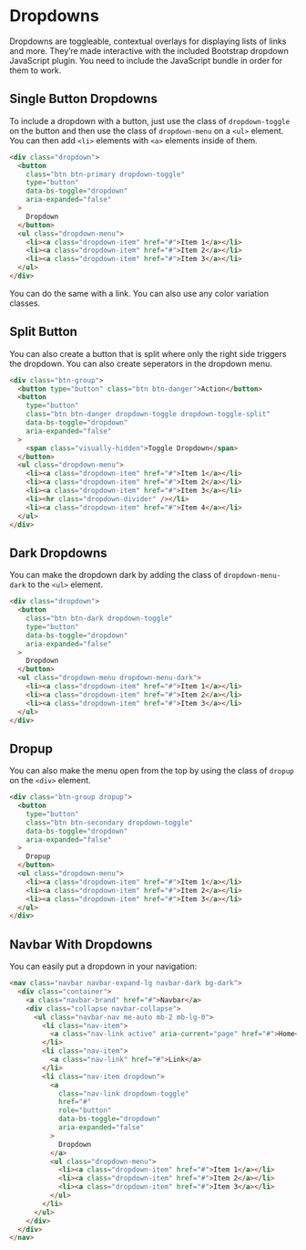 # Dropdowns

Dropdowns are toggleable, contextual overlays for displaying lists of links and more. They’re made interactive with the included Bootstrap dropdown JavaScript plugin. You need to include the JavaScript bundle in order for them to work.

## Single Button Dropdowns

To include a dropdown with a button, just use the class of `dropdown-toggle` on the button and then use the class of `dropdown-menu` on a `<ul>` element. You can then add `<li>` elements with `<a>` elements inside of them.

```html
<div class="dropdown">
  <button
    class="btn btn-primary dropdown-toggle"
    type="button"
    data-bs-toggle="dropdown"
    aria-expanded="false"
  >
    Dropdown
  </button>
  <ul class="dropdown-menu">
    <li><a class="dropdown-item" href="#">Item 1</a></li>
    <li><a class="dropdown-item" href="#">Item 2</a></li>
    <li><a class="dropdown-item" href="#">Item 3</a></li>
  </ul>
</div>
```

You can do the same with a link. You can also use any color variation classes.

## Split Button

You can also create a button that is split where only the right side triggers the dropdown. You can also create seperators in the dropdown menu.

```html
<div class="btn-group">
  <button type="button" class="btn btn-danger">Action</button>
  <button
    type="button"
    class="btn btn-danger dropdown-toggle dropdown-toggle-split"
    data-bs-toggle="dropdown"
    aria-expanded="false"
  >
    <span class="visually-hidden">Toggle Dropdown</span>
  </button>
  <ul class="dropdown-menu">
    <li><a class="dropdown-item" href="#">Item 1</a></li>
    <li><a class="dropdown-item" href="#">Item 2</a></li>
    <li><a class="dropdown-item" href="#">Item 3</a></li>
    <li><hr class="dropdown-divider" /></li>
    <li><a class="dropdown-item" href="#">Item 4</a></li>
  </ul>
</div>
```

## Dark Dropdowns

You can make the dropdown dark by adding the class of `dropdown-menu-dark` to the `<ul>` element.

```html
<div class="dropdown">
  <button
    class="btn btn-dark dropdown-toggle"
    type="button"
    data-bs-toggle="dropdown"
    aria-expanded="false"
  >
    Dropdown
  </button>
  <ul class="dropdown-menu dropdown-menu-dark">
    <li><a class="dropdown-item" href="#">Item 1</a></li>
    <li><a class="dropdown-item" href="#">Item 2</a></li>
    <li><a class="dropdown-item" href="#">Item 3</a></li>
  </ul>
</div>
```

## Dropup

You can also make the menu open from the top by using the class of `dropup` on the `<div>` element.

```html
<div class="btn-group dropup">
  <button
    type="button"
    class="btn btn-secondary dropdown-toggle"
    data-bs-toggle="dropdown"
    aria-expanded="false"
  >
    Dropup
  </button>
  <ul class="dropdown-menu">
    <li><a class="dropdown-item" href="#">Item 1</a></li>
    <li><a class="dropdown-item" href="#">Item 2</a></li>
    <li><a class="dropdown-item" href="#">Item 3</a></li>
  </ul>
</div>
```

## Navbar With Dropdowns

You can easily put a dropdown in your navigation:

```html
<nav class="navbar navbar-expand-lg navbar-dark bg-dark">
  <div class="container">
    <a class="navbar-brand" href="#">Navbar</a>
    <div class="collapse navbar-collapse">
      <ul class="navbar-nav me-auto mb-2 mb-lg-0">
        <li class="nav-item">
          <a class="nav-link active" aria-current="page" href="#">Home</a>
        </li>
        <li class="nav-item">
          <a class="nav-link" href="#">Link</a>
        </li>
        <li class="nav-item dropdown">
          <a
            class="nav-link dropdown-toggle"
            href="#"
            role="button"
            data-bs-toggle="dropdown"
            aria-expanded="false"
          >
            Dropdown
          </a>
          <ul class="dropdown-menu">
            <li><a class="dropdown-item" href="#">Item 1</a></li>
            <li><a class="dropdown-item" href="#">Item 2</a></li>
            <li><a class="dropdown-item" href="#">Item 3</a></li>
          </ul>
        </li>
      </ul>
    </div>
  </div>
</nav>
```
